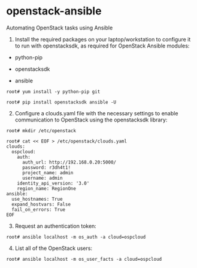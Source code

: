 # openstack-ansible
Automating OpenStack tasks using Ansible

1. Install the required packages on your laptop/workstation to configure it to run with openstacksdk, as required for OpenStack Ansible modules:

- python-pip

- openstacksdk

- ansible

`root# yum install -y python-pip git`

`root# pip install openstacksdk ansible -U`


2. Configure a clouds.yaml file with the necessary settings to enable communication to OpenStack using the openstacksdk library:

`root# mkdir /etc/openstack`

```
root# cat << EOF > /etc/openstack/clouds.yaml
clouds:
  ospcloud:
    auth:
      auth_url: http://192.168.0.20:5000/
      password: r3dh4t1!
      project_name: admin
      username: admin
    identity_api_version: '3.0'
    region_name: RegionOne
ansible:
  use_hostnames: True
  expand_hostvars: False
  fail_on_errors: True
EOF
```


3. Request an authentication token:

`root# ansible localhost -m os_auth -a cloud=ospcloud`

4. List all of the OpenStack users:

`root# ansible localhost -m os_user_facts -a cloud=ospcloud`
